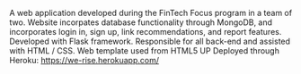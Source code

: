 A web application developed during the FinTech Focus program in a team of two. 
Website incorpates database functionality through MongoDB, and incorporates login in, sign up, link recommendations, and report features. Developed with Flask
framework. Responsible for all back-end and assisted with HTML / CSS.
Web template used from HTML5 UP
Deployed through Heroku: https://we-rise.herokuapp.com/
